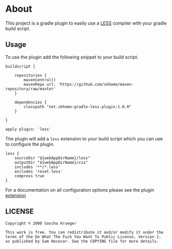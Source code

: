 # About #

This project is a gradle plugin to easily use a [LESS](http://www.lesscss.org) compiler with your gradle build script.

## Usage ##
 
To use the plugin add the following snippet to your build script.

	buildscript {

		repositories {
			mavenCentral()
			mavenRepo url: 'https://github.com/skhome/maven-repository/raw/master'
		}

		dependencies {
			classpath "net.skhome:gradle-less-plugin:1.0.0"
		}

	}
 	
	apply plugin: 'less'
 	
The plugin will add a `less` extension to your build script which you can use to configure the plugin.

	less {
		sourceDir "${webAppDirName}/less"
		outputDir "${webAppDirName}/css"
		includes '**/*.less'
		excludes 'reset.less'
		compress true
	}

For a documentation on all configuration options please see the plugin [extension](https://github.com/skhome/gradle-less-plugin/blob/master/src/main/groovy/net/skhome/gradle/plugin/less/LessPluginExtension.groovy)

## LICENSE ##

	Copyright © 2000 Sascha Krueger

	This work is free. You can redistribute it and/or modify it under the
	terms of the Do What The Fuck You Want To Public License, Version 2,
	as published by Sam Hocevar. See the COPYING file for more details.
